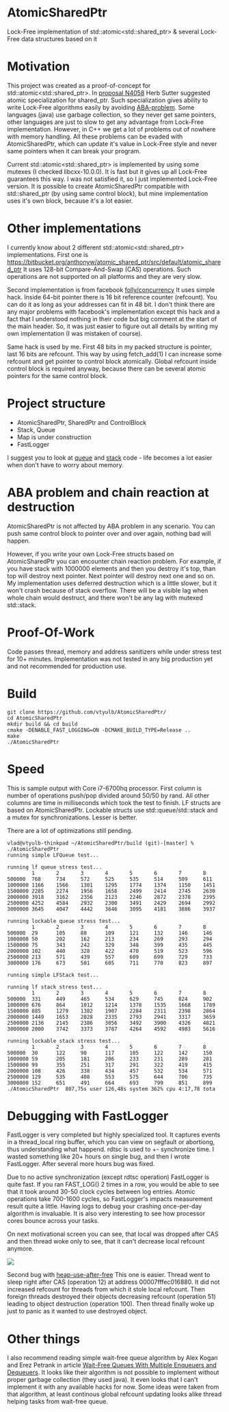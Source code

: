 # AtomicSharedPtr
Lock-Free implementation of std::atomic&lt;std::shared_ptr> &amp; several Lock-Free data structures based on it

# Motivation
This project was created as a proof-of-concept for std::atomic&lt;std::shared_ptr>.
In [proposal N4058](http://www.open-std.org/jtc1/sc22/wg21/docs/papers/2014/n4058.pdf) Herb Sutter
suggested atomic specialization for shared_ptr. Such specialization gives ability to write Lock-Free algorithms
easily by avoiding [ABA-problem](https://en.wikipedia.org/wiki/ABA_problem). Some languages (java) use
garbage collection, so they never get same pointers, other languages are just to slow to get any
advantage from Lock-Free implementation. However, in C++ we get a lot of problems out of nowhere with
memory handling. All these problems can be evaded with AtomicSharedPtr, which can update it's value
in Lock-Free style and never same pointers when it can break your program.

Current std::atomic&lt;std::shared_ptr> is implemented by using some mutexes (I checked libcxx-10.0.0). It is fast but it gives up
all Lock-Free guarantees this way. I was not satisfied it, so I just implemented Lock-Free version.
It is possible to create AtomicSharedPtr compatible with std::shared_ptr (by using same control block),
but mine implementation uses it's own block, because it's a lot easier.

# Other implementations
I currently know about 2 different std::atomic&lt;std::shared_ptr> implementations.
First one is https://bitbucket.org/anthonyw/atomic_shared_ptr/src/default/atomic_shared_ptr
It uses 128-bit Compare-And-Swap (CAS) operations. Such operations are not supported on all platforms and they are very slow.

Second implementation is from facebook [folly/concurrency](https://github.com/facebook/folly/blob/master/folly/concurrency/AtomicSharedPtr.h)
It uses simple hack. Inside 64-bit pointer there is 16 bit reference counter (refcount).
You can do it as long as your addresses can fit in 48 bit. I don't think there are any
major problems with facebook's implementation except this hack and a fact that
I understood nothing in their code but big comment at the start of the main header.
So, it was just easier to figure out all details by writing my own implementation
(I was mistaken of course).

Same hack is used by me. First 48 bits in my packed structure is pointer, last 16 bits
are refcount. This way by using fetch_add(1) I can increase some refcount and get pointer
to control block atomically. Global refcount inside control block is required anyway,
because there can be several atomic pointers for the same control block.

# Project structure
- AtomicSharedPtr, SharedPtr and ControlBlock
- Stack, Queue
- Map is under construction
- FastLogger

I suggest you to look at [queue](https://github.com/vtyulb/AtomicSharedPtr/blob/master/src/lfqueue.h) and
[stack](https://github.com/vtyulb/AtomicSharedPtr/blob/master/src/lfstack.h) code - life becomes
a lot easier when don't have to worry about memory.

# ABA problem and chain reaction at destruction
AtomicSharedPtr is not affected by ABA problem in any scenario. You can push same control block
to pointer over and over again, nothing bad will happen.

However, if you write your own Lock-Free structs based on AtomicSharedPtr you can encounter chain reaction problem.
For example, if you have stack with 1000000 elements and then you destroy it's top, than top will destroy next
pointer. Next pointer will destroy next one and so on. My implementation uses deferred destruction which is a little slower,
but it won't crash because of stack overflow. There will be a visible lag when whole chain would destruct,
and there won't be any lag with mutexed std::stack.

# Proof-Of-Work
Code passes thread, memory and address sanitizers while under stress test for 10+ minutes.
Implementation was not tested in any big production yet and not recommended for production use.

# Build
```
git clone https://github.com/vtyulb/AtomicSharedPtr/
cd AtomicSharedPtr
mkdir build && cd build
cmake -DENABLE_FAST_LOGGING=ON -DCMAKE_BUILD_TYPE=Release ..
make
./AtomicSharedPtr
```

# Speed
This is sample output with Core i7-6700hq processor. First column is number of operations push/pop divided around 50/50 by rand.
All other columns are time in milliseconds which took the test to finish. LF structs are based on AtomicSharedPtr.
Lockable structs use std::queue/std::stack and a mutex for synchronizations. Lesser is better.

There are a lot of optimizations still pending.
```
vlad@vtyulb-thinkpad ~/AtomicSharedPtr/build (git)-[master] % ./AtomicSharedPtr 
running simple LFQueue test...

running lf queue stress test...
        1       2       3       4       5       6       7       8
500000  768     734     572     525     535     514     509     611
1000000 1166    1566    1301    1295    1774    1374    1150    1451
1500000 2285    2274    1956    1658    2499    2414    2745    2630
2000000 3918    3162    2356    2123    2246    2872    2378    2395
2500000 4252    4584    2932    2300    3491    2429    2694    2992
3000000 3645    4047    4442    3646    3095    4181    3886    3937

running lockable queue stress test...
        1       2       3       4       5       6       7       8
500000  29      105     88      109     121     132     146     146
1000000 50      202     162     213     234     269     293     294
1500000 75      343     242     329     348     399     435     445
2000000 102     440     328     422     470     519     523     596
2500000 213     571     439     557     609     699     729     733
3000000 176     673     501     605     711     770     823     897

running simple LFStack test...

running lf stack stress test...
        1       2       3       4       5       6       7       8
500000  331     449     465     534     629     745     824     902
1000000 676     864     1012    1214    1378    1535    1668    1789
1500000 885     1279    1382    1907    2284    2311    2398    2864
2000000 1449    1653    2028    2335    2793    2941    3317    3659
2500000 2136    2145    2386    3056    3492    3900    4326    4821
3000000 2000    3742    3373    3787    4264    4592    4983    5616

running lockable stack stress test...
        1       2       3       4       5       6       7       8
500000  30      122     90      117     105     122     142     150
1000000 59      205     181     206     233     231     289     281
1500000 99      355     251     317     291     322     419     415
2000000 108     426     338     434     457     532     534     571
2500000 129     535     408     553     575     644     706     735
3000000 152     651     491     664     693     799     851     899
./AtomicSharedPtr  807,75s user 126,48s system 362% cpu 4:17,78 tota
```

# Debugging with FastLogger
FastLogger is very completed but highly specialized tool. It captures events in a thread_local
ring buffer, which you can view on segfault or abortiong, thus understanding what happend.
rdtsc is used to +- synchronize time. I wasted something like 20+ hours on single bug, and
then I wrote FastLogger. After several more hours bug was fixed.

Due to no active synchronization (except rdtsc operation) FastLogger is quite fast.
If you ran FAST_LOG() 2 times in a row, you would be able to see that it took around
30-50 clock cycles between log entries. Atomic operations take 700-1600 cycles, so
FastLogger's impacts measurement result quite a little. Having logs to debug your
crashing once-per-day algorithm is invaluable. It is also very interesting to see
how processor cores bounce across your tasks.

On next motivational screen you can see, that local was dropped after CAS and then thread woke
only to see, that it can't decrease local refcount anymore.
<p>
  <img src="https://raw.githubusercontent.com/vtyulb/AtomicSharedPtr/master/resources/Screenshot_20200523_190342.png">
</p>

Second bug with [heap-use-after-free](https://raw.githubusercontent.com/vtyulb/AtomicSharedPtr/master/resources/00007fffec016880_sample_race_at_destruction)
This one is easier. Thread went to sleep right after CAS (operation 12) at address 00007fffec016880.
It did not increased refcount for threads from which it stole local refcount. Then foreign threads
destroyed their objects decreasing refcount (operation 51) leading to object destruction (operation 100).
Then thread finally woke up just to panic as it wanted to use destroyed object.

# Other things
I also recommend reading simple wait-free queue algorithm by Alex Kogan and Erez Petrank in article
[Wait-Free Queues With Multiple Enqueuers and Dequeuers](http://www.cs.technion.ac.il/~erez/Papers/wfquque-ppopp.pdf).
It looks like their algorithm is not possible to implement without proper garbage collection
(they used java). It even looks that I can't implement it with any available hacks for now.
Some ideas were taken from that algorithm, at least continous global refcount updating looks
alike thread helping tasks from wait-free queue.
